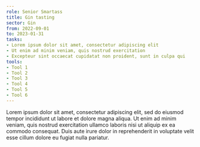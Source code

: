 ```yaml
---
role: Senior Smartass
title: Gin tasting
sector: Gin
from: 2022-09-01
to: 2023-01-31
tasks:
- Lorem ipsum dolor sit amet, consectetur adipiscing elit
- Ut enim ad minim veniam, quis nostrud exercitation
- Excepteur sint occaecat cupidatat non proident, sunt in culpa qui
tools:
- Tool 1
- Tool 2
- Tool 3
- Tool 4
- Tool 5
- Tool 6
---
```

Lorem ipsum dolor sit amet, consectetur adipiscing elit, sed do eiusmod tempor incididunt ut labore et dolore magna aliqua. Ut enim ad minim veniam, quis nostrud exercitation ullamco laboris nisi ut aliquip ex ea commodo consequat. Duis aute irure dolor in reprehenderit in voluptate velit esse cillum dolore eu fugiat nulla pariatur.
